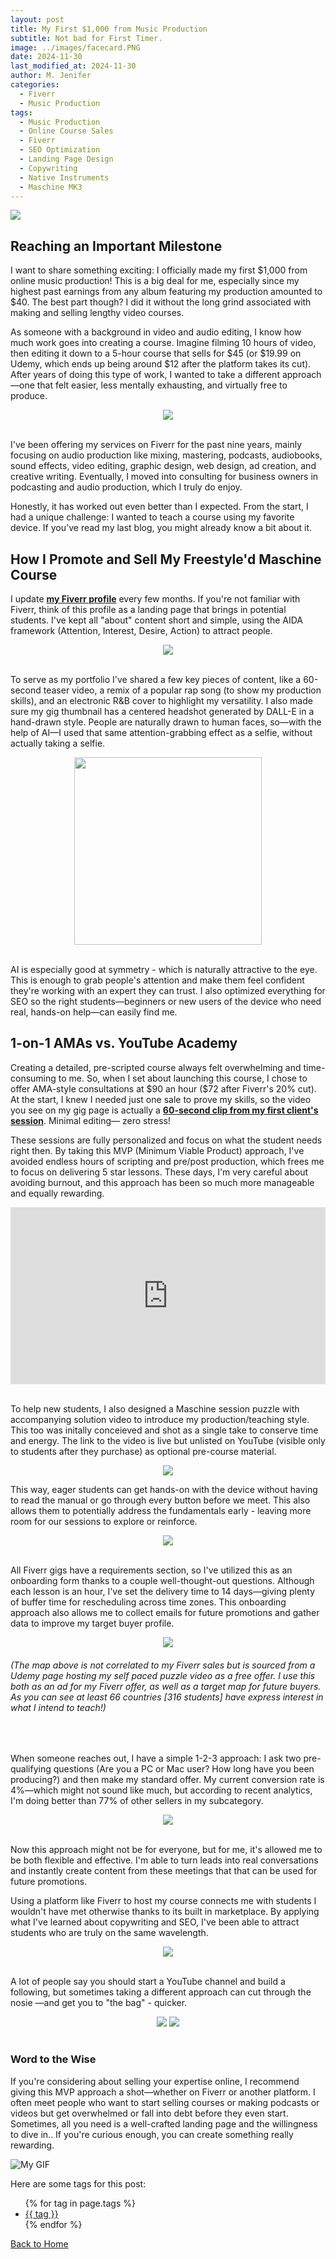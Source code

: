 ```yaml
---
layout: post
title: My First $1,000 from Music Production
subtitle: Not bad for First Timer. 
image: ../images/facecard.PNG
date: 2024-11-30
last_modified_at: 2024-11-30
author: M. Jenifer
categories:
  - Fiverr
  - Music Production
tags:
  - Music Production
  - Online Course Sales
  - Fiverr
  - SEO Optimization
  - Landing Page Design
  - Copywriting
  - Native Instruments
  - Maschine MK3
---
```


<link rel="stylesheet" type="text/css" href="./_css/styles.css">

<img src="https://i.ibb.co/YDQVhn9/First-1000-Production-Lessons.png" style="display: block; margin: auto;">


<h2>Reaching an Important Milestone</h2>

<p>I want to share something exciting: I officially made my first $1,000 from online music production! This is a big deal for me, especially since my highest past earnings from any album featuring my production amounted to $40. The best part though? I did it without the long grind associated with making and selling lengthy video courses.</p>

<p> As someone with a background in video and audio editing, I know how much work goes into creating a course. Imagine filming 10 hours of video, then editing it down to a 5-hour course that sells for $45 (or $19.99 on Udemy, which ends up being around $12 after the platform takes its cut). After years of doing this type of work, I wanted to take a different approach—one that felt easier, less mentally exhausting, and virtually free to produce.</p>

<div style="text-align: center;">
<img src="https://i.ibb.co/qRhWGcZ/mk3fiverr.png" >
</div>
<br>

<p> I've been offering my services on Fiverr for the past nine years, mainly focusing on audio production like mixing, mastering, podcasts, audiobooks, sound effects, video editing, graphic design, web design, ad creation, and creative writing. Eventually, I moved into consulting for business owners in podcasting and audio production, which I truly do enjoy.</p>

<p> Honestly, it has worked out even better than I expected. From the start, I had a unique challenge: I wanted to teach a course using my favorite device. If you've read my last blog, you might already know a bit about it.</p>

<h2>How I Promote and Sell My Freestyle'd Maschine Course</h2>

<p>I update <a href="https://www.fiverr.com/buddha_meansbiz" target="_blank"><b>my Fiverr profile</b></a> every few months. If you're not familiar with Fiverr, think of this profile as a landing page that brings in potential students. I've kept all "about" content short and simple, using the AIDA framework (Attention, Interest, Desire, Action) to attract people.</p>

<div style="text-align: center;">
<img src="https://i.ibb.co/gZNF1qG/gig-bio3.png" >
</div>
<br>
<p> To serve as my portfolio I've shared a few key pieces of content, like a 60-second teaser video, a remix of a popular rap song (to show my production skills), and an electronic R&B cover to highlight my versatility. I also made sure my gig thumbnail has a centered headshot generated by DALL-E in a hand-drawn style. People are naturally drawn to human faces, so—with the help of AI—I used that same attention-grabbing effect as a selfie, without actually taking a selfie.</p>

<div style="text-align: center;">
<img src="https://fiverr-res.cloudinary.com/t_main1,q_auto,f_auto,q_auto,f_auto/gigs/177970014/original/38a455c42868c1277c8b216bb89f01b15fdd6e55.png" height=300 >
</div>
<br>
<p> AI is especially good at symmetry - which is naturally attractive to the eye. This is enough to grab people's attention and make them feel confident they're working with an expert they can trust. I also optimized everything for SEO so the right students—beginners or new users of the device who need real, hands-on help—can easily find me.</p>

<h2>1-on-1 AMAs vs. YouTube Academy </h2>

<p> Creating a detailed, pre-scripted course always felt overwhelming and time-consuming to me. So, when I set about launching this course, I chose to offer AMA-style consultations at $90 an hour ($72 after Fiverr's 20% cut). At the start, I knew I needed just one sale to prove my skills, so the video you see on my gig page is actually a <a href="https://fiverr-res.cloudinary.com/video/upload/t_fiverr_hd/vpamnkcn4wgduskzasyt" target="_blank"><b>60-second clip from my first client's session</b></a>. Minimal editing— zero stress!</p>

<p> These sessions are fully personalized and focus on what the student needs right then. By taking this MVP (Minimum Viable Product) approach, I've avoided endless hours of scripting and pre/post production, which frees me to focus on delivering 5 star lessons. These days, I'm very careful about avoiding burnout, and this approach has been so much more manageable and equally rewarding. </p> 

<!-- <div style="text-align: center;">
<img src="https://i.ibb.co/SXw7sCT/COURSE-GRAPHICS.png" >
</div> -->

<div style="position: relative; width: 100%; max-width: 100%; overflow: hidden; height: 0; padding-bottom: 56.25%;">
  <iframe src="https://www.youtube.com/embed/_1sxMt9sFWA?si=V7HVZxfv-EdrPJVX" style="position: absolute; top: 0; left: 0; width: 100%; height: 100%; border: 0;" allow="accelerometer; autoplay; clipboard-write; encrypted-media; gyroscope; picture-in-picture" allowfullscreen></iframe>
</div>
<!-- <br>
<div style="text-align: center;">
<img src="https://i.ibb.co/9srF4S8/Read-Me.png" >
</div> -->
<br>
<p>To help new students, I also designed a Maschine session puzzle with accompanying solution video to introduce my production/teaching style. This too was initally conceieved and shot as a single take to conserve time and energy. The link to the video is live but unlisted on YouTube  (visible only to students after they purchase) as optional pre-course material.</p>
<div style="text-align: center;">
<img src="https://i.ibb.co/RvXgNGd/cropped-menu.png" >
</div>

<p> This way, eager students can get hands-on with the device without having to read the manual or go through every button before we meet. This also allows them to potentially address the fundamentals early - leaving more room for our sessions to explore or reinforce. </p>

<div style="text-align: center;">
<img src="https://i.ibb.co/pRgCRkQ/multiple-choice2.png" >
</div>
<br>

<p>All Fiverr gigs have a requirements section, so I've utilized this as an onboarding form thanks to a couple well-thought-out questions. Although each lesson is an hour, I've set the delivery time to 14 days—giving plenty of buffer time for rescheduling across time zones. This onboarding approach also allows me to collect emails for future promotions and gather data to improve my target buyer profile. </p>

<div style="text-align: center;">
<img src="https://i.ibb.co/hVZ117X/udemy-map.png" >
</div>
<h6><em>(The map above is not correlated to my Fiverr sales but is sourced from a Udemy page hosting my self paced puzzle video as a free offer. I use this both as an ad for my Fiverr offer, as well as a target map for future buyers. As you can see at least 66 countries [316 students] have express interest in what I intend to teach!)</em></h6>
<br>

<p> When someone reaches out, I have a simple 1-2-3 approach: I ask two pre-qualifying questions (Are you a PC or Mac user? How long have you been producing?) and then make my standard offer. My current conversion rate is 4%—which might not sound like much, but according to recent analytics, I'm doing better than 77% of other sellers in my subcategory. </p>

<div style="text-align: center;">
<img src="https://i.ibb.co/K2Xdhnw/half123.png" >
</div>
<br>

<p>Now this approach might not be for everyone, but for me, it's allowed me to be both flexible and effective. I'm able to turn leads into real conversations and instantly create content from these meetings that that can be used for future promotions.</p>

<p> Using a platform like Fiverr to host my course connects me with students I wouldn't have met otherwise thanks to its built in marketplace. By applying what I've learned about copywriting and SEO, I've been able to attract students who are truly on the same wavelength.</p>

<div style="text-align: center;">
<img src="https://i.ibb.co/R03BXvz/review.png" >
</div>
<br>

<p> A lot of people say you should start a YouTube channel and build a following, but sometimes taking a different approach can cut through the nosie —and get you to "the bag" - quicker.</p>

<div style="text-align: center;">
<img src="https://cdn.sanity.io/images/7g6d2cj1/production/4fbdc257347e087624e46d86b727e33948118eb9-1280x720.jpg" >
<img src="https://cdn.prod.website-files.com/63ff7c6ecc83f9ec7ffe916b/67103bc8a9f809ffbb0e17c8_65eba5a047a3cbb50b1ece41_V1.png" >
</div>
<br>
<h3>Word to the Wise</h3>

<p>If you're considering about selling your expertise online, I recommend giving this MVP approach a shot—whether on Fiverr or another platform. I often meet people who want to start selling courses or making podcasts or videos but get overwhelmed or fall into debt before they even start. Sometimes, all you need is a well-crafted landing page and the willingness to dive in.. If you're curious enough, you can create something really rewarding.</p>


![My GIF](https://media.giphy.com/media/d3mlE7uhX8KFgEmY/giphy.gif)
<br>

<p>Here are some tags for this post:</p>
<ul>
{% for tag in page.tags %}
  <li><a href="/tags/{{ tag }}/">{{ tag }}</a></li>
{% endfor %}
</ul>

<p><a href="/">Back to Home</a></p>
